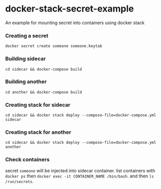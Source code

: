 # docker-stack-secret-example
An example for mounting secret into containers using docker stack

### Creating a secret
`docker secret create someone someone.keytab`

### Building sidecar
`cd sidecar && docker-compose build`

### Building another
`cd another && docker-compose build`

### Creating stack for sidecar
`cd sidecar && docker stack deploy --compose-file=docker-compose.yml sidecar`

### Creating stack for another
`cd sidecar && docker stack deploy --compose-file=docker-compose.yml another`

### Check containers
secret `someone` will be injected into sidecar container.
list containers with `docker ps` then `docker exec -it CONTAINER_NAME /bin/bash`.
and then `ls /run/secrets`.